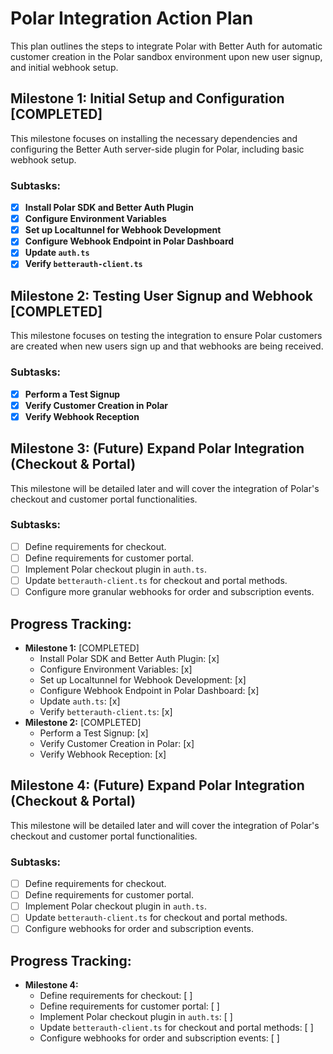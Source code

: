 # Polar Integration Action Plan

This plan outlines the steps to integrate Polar with Better Auth for automatic customer creation in the Polar sandbox environment upon new user signup, and initial webhook setup.

## Milestone 1: Initial Setup and Configuration [COMPLETED]

This milestone focuses on installing the necessary dependencies and configuring the Better Auth server-side plugin for Polar, including basic webhook setup.

### Subtasks:

- [x] **Install Polar SDK and Better Auth Plugin**
- [x] **Configure Environment Variables**
- [x] **Set up Localtunnel for Webhook Development**
- [x] **Configure Webhook Endpoint in Polar Dashboard**
- [x] **Update `auth.ts`**
- [x] **Verify `betterauth-client.ts`**

## Milestone 2: Testing User Signup and Webhook [COMPLETED]

This milestone focuses on testing the integration to ensure Polar customers are created when new users sign up and that webhooks are being received.

### Subtasks:

- [x] **Perform a Test Signup**
- [x] **Verify Customer Creation in Polar**
- [x] **Verify Webhook Reception**

## Milestone 3: (Future) Expand Polar Integration (Checkout & Portal)

This milestone will be detailed later and will cover the integration of Polar's checkout and customer portal functionalities.

### Subtasks:

- [ ] Define requirements for checkout.
- [ ] Define requirements for customer portal.
- [ ] Implement Polar checkout plugin in `auth.ts`.
- [ ] Update `betterauth-client.ts` for checkout and portal methods.
- [ ] Configure more granular webhooks for order and subscription events.

## Progress Tracking:

- **Milestone 1:** [COMPLETED]
    - Install Polar SDK and Better Auth Plugin: [x]
    - Configure Environment Variables: [x]
    - Set up Localtunnel for Webhook Development: [x]
    - Configure Webhook Endpoint in Polar Dashboard: [x]
    - Update `auth.ts`: [x]
    - Verify `betterauth-client.ts`: [x]
- **Milestone 2:** [COMPLETED]
    - Perform a Test Signup: [x]
    - Verify Customer Creation in Polar: [x]
    - Verify Webhook Reception: [x]

## Milestone 4: (Future) Expand Polar Integration (Checkout & Portal)

This milestone will be detailed later and will cover the integration of Polar's checkout and customer portal functionalities.

### Subtasks:

- [ ] Define requirements for checkout.
- [ ] Define requirements for customer portal.
- [ ] Implement Polar checkout plugin in `auth.ts`.
- [ ] Update `betterauth-client.ts` for checkout and portal methods.
- [ ] Configure webhooks for order and subscription events.

## Progress Tracking:

- **Milestone 4:**
    - Define requirements for checkout: [ ]
    - Define requirements for customer portal: [ ]
    - Implement Polar checkout plugin in `auth.ts`: [ ]
    - Update `betterauth-client.ts` for checkout and portal methods: [ ]
    - Configure webhooks for order and subscription events: [ ] 